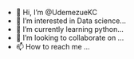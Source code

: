 - 👋 Hi, I’m @UdemezueKC
- 👀 I’m interested in Data science...
- 🌱 I’m currently learning python...
- 💞️ I’m looking to collaborate on ...
- 📫 How to reach me ...

<!---
UdemezueKC/UdemezueKC is a ✨ special ✨ repository because its `README.md` (this file) appears on your GitHub profile.
You can click the Preview link to take a look at your changes.
--->
